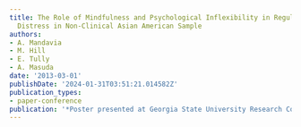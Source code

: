 ```yaml
---
title: The Role of Mindfulness and Psychological Inflexibility in Regulating Psychological
  Distress in Non-Clinical Asian American Sample
authors:
- A. Mandavia
- M. Hill
- E. Tully
- A. Masuda
date: '2013-03-01'
publishDate: '2024-01-31T03:51:21.014582Z'
publication_types:
- paper-conference
publication: '*Poster presented at Georgia State University Research Conference*'
---
```

